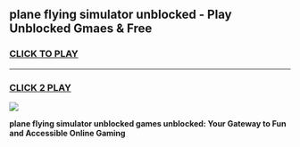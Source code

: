 
## plane flying simulator unblocked - Play Unblocked Gmaes & Free
<h3>
<a href="https://news.freeplayer.one?title=plane_flying_simulator_unblocked&ref=23F">CLICK TO PLAY</a></h3>
<hr>

<h3>
<a href="https://news.freeplayer.one?title=plane_flying_simulator_unblocked&ref=23F">CLICK 2 PLAY</a>
  
</h3>

<a href="https://news.freeplayer.one?title=plane_flying_simulator_unblocked&ref=23F/"><img src="https://clearcache.store/games.png"></a>


**plane flying simulator unblocked games unblocked: Your Gateway to Fun and Accessible Online Gaming**

